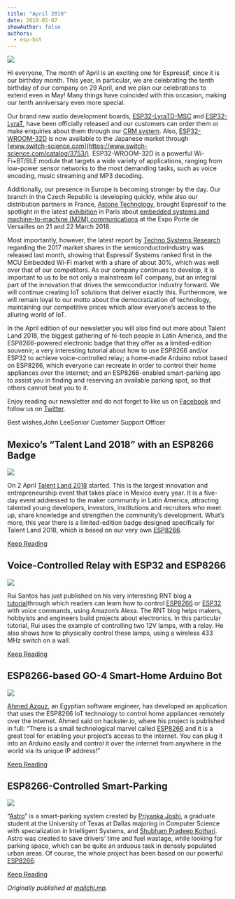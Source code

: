 ```yaml
---
title: "April 2018"
date: 2018-05-07
showAuthor: false
authors: 
  - esp-bot
---
```

![](https://miro.medium.com/v2/resize:fit:640/format:webp/1*EPT5FobGgpZKqngDu2-JNA.jpeg)

Hi everyone, The month of April is an exciting one for Espressif, since it is our birthday month. This year, in particular, we are celebrating the tenth birthday of our company on 29 April, and we plan our celebrations to extend even in May! Many things have coincided with this occasion, making our tenth anniversary even more special.

Our brand new audio development boards, [ESP32-LyraTD-MSC](https://www.espressif.com/sites/default/files/documentation/esp32-lyratd-msc_user_guide_en.pdf) and [ESP32-LyraT](https://www.espressif.com/sites/default/files/esp32-lyrat_user_guide_en.pdf), have been officially released and our customers can order them or make enquiries about them through our [CRM system](https://www.espressif.com/en/company/contact/pre-sale-questions-crm). Also, [ESP32-WROOM-32D](https://www.espressif.com/sites/default/files/documentation/esp_wroom_32d_esp-wroom-32u_datasheet_en.pdf) is now available to the Japanese market through [www.switch-science.com](https://www.switch-science.com/catalog/3753/). ESP32-WROOM-32D is a powerful Wi-Fi+BT/BLE module that targets a wide variety of applications, ranging from low-power sensor networks to the most demanding tasks, such as voice encoding, music streaming and MP3 decoding.

Additionally, our presence in Europe is becoming stronger by the day. Our branch in the Czech Republic is developing quickly, while also our distribution partners in France, [Astone Technology](https://www.astone-technology.com/), brought Espressif to the spotlight in the latest [exhibition](https://www.eventseye.com/fairs/f-rts-embedded-systems-18084-1.html) in Paris about [embedded systems and machine-to-machine (M2M) communications](http://www.zyyne.com/zh5/224667#p=2) at the Expo Porte de Versailles on 21 and 22 March 2018.

Most importantly, however, the latest report by [Techno Systems Research](http://www.t-s-r.co.jp/e/report/4543.html) regarding the 2017 market shares in the semiconductorindustry was released last month, showing that Espressif Systems ranked first in the MCU Embedded Wi-Fi market with a share of about 30%, which was well over that of our competitors. As our company continues to develop, it is important to us to be not only a mainstream IoT company, but an integral part of the innovation that drives the semiconductor industry forward. We will continue creating IoT solutions that deliver exactly this. Furthermore, we will remain loyal to our motto about the democratization of technology, maintaining our competitive prices which allow everyone’s access to the alluring world of IoT.

In the April edition of our newsletter you will also find out more about Talent Land 2018, the biggest gathering of hi-tech people in Latin America, and the ESP8266-powered electronic badge that they offer as a limited-edition souvenir; a very interesting tutorial about how to use ESP8266 and/or ESP32 to achieve voice-controlled relay; a home-made Arduino robot based on ESP8266, which everyone can recreate in order to control their home appliances over the internet; and an ESP8266-enabled smart-parking app to assist you in finding and reserving an available parking spot, so that others cannot beat you to it.

Enjoy reading our newsletter and do not forget to like us on [Facebook](https://www.facebook.com/espressif/) and follow us on [Twitter](https://twitter.com/EspressifSystem).

Best wishes,John LeeSenior Customer Support Officer

## Mexico’s “Talent Land 2018” with an ESP8266 Badge

![](https://miro.medium.com/v2/resize:fit:640/format:webp/1*_Ryh2mkDjYBScq2RjvgSlw.png)

On 2 April [Talent Land 2018](https://www.2018.talent-land.mx/) started. This is the largest innovation and entrepreneurship event that takes place in Mexico every year. It is a five-day event addressed to the maker community in Latin America, attracting talented young developers, investors, institutions and recruiters who meet up, share knowledge and strengthen the community’s development. What’s more, this year there is a limited-edition badge designed specifically for Talent Land 2018, which is based on our very own [ESP8266](https://www.espressif.com/en/products/hardware/esp8266ex/overview).

[Keep Reading](https://www.espressif.com/en/media_overview/news/mexico%E2%80%99s-%E2%80%9Ctalent-land-2018%E2%80%9D-esp8266-badge?position=0&list=7ysykL8nBYh8RVyjqRcXoctuXfMxl9SGfvPbfFXtV-Q)

## Voice-Controlled Relay with ESP32 and ESP8266

![](https://miro.medium.com/v2/resize:fit:640/format:webp/1*yjPfvV2JaLT8ykXtkkcSiQ.jpeg)

Rui Santos has just published on his very interesting RNT blog a [tutorial](https://www.randomnerdtutorials.com/alexa-echo-with-esp32-and-esp8266/)through which readers can learn how to control [ESP8266](https://www.espressif.com/en/products/hardware/esp8266ex/overview) or [ESP32](https://www.espressif.com/en/products/hardware/esp32/overview) with voice commands, using Amazon’s Alexa. The RNT blog helps makers, hobbyists and engineers build projects about electronics. In this particular tutorial, Rui uses the example of controlling two 12V lamps, with a relay. He also shows how to physically control these lamps, using a wireless 433 MHz switch on a wall.

[Keep Reading](https://www.espressif.com/en/media_overview/news/voice-controlled-relay-esp32-and-esp8266?position=1&list=8gVh2LrXVLpHP9t-cCNfO9nxA0XywVz3nEYbpPtohQQ)

## ESP8266-based GO-4 Smart-Home Arduino Bot

![](https://miro.medium.com/v2/resize:fit:640/format:webp/1*wURZbzbpGoO_n1n9HVrWMQ.jpeg)

[Ahmed Azouz](http://www.ahmedazouz.com/en/), an Egyptian software engineer, has developed an application that uses the ESP8266 IoT technology to control home appliances remotely over the internet. Ahmed said on hackster.io, where his project is published in full: “There is a small technological marvel called [ESP8266](https://www.espressif.com/en/products/hardware/esp8266ex/overview) and it is a great tool for enabling your project’s access to the internet. You can plug it into an Arduino easily and control it over the internet from anywhere in the world via its unique IP address!”

[Keep Reading](https://www.espressif.com/en/media_overview/news/esp8266-based-go-4-smart-home-arduino-bot?position=2&list=8gVh2LrXVLpHP9t-cCNfO9nxA0XywVz3nEYbpPtohQQ)

## ESP8266-Controlled Smart-Parking

![](https://miro.medium.com/v2/resize:fit:640/format:webp/1*2_4CGEUx5eJIW9nqqsPkZw.jpeg)

“[Astro](https://www.hackster.io/90426/smart-park-with-astro-6fe898?utm_campaign=new_projects&utm_content=1&utm_medium=email&utm_source=hackster&utm_term=project_name)” is a smart-parking system created by [Priyanka Joshi](https://www.hackster.io/priyanka-joshi), a graduate student at the University of Texas at Dallas majoring in Computer Science with specialization in Intelligent Systems, and [Shubham Pradeep Kothari](https://www.hackster.io/shubham-pradeep-kothari). Astro was created to save drivers’ time and fuel wastage, while looking for parking space, which can be quite an arduous task in densely populated urban areas. Of course, the whole project has been based on our powerful [ESP8266](https://www.espressif.com/en/products/hardware/esp8266ex/overview).

[Keep Reading](https://www.espressif.com/en/media_overview/news/esp8266-controlled-smart-parking-astro?position=3&list=8gVh2LrXVLpHP9t-cCNfO9nxA0XywVz3nEYbpPtohQQ)

*Originally published at *[*mailchi.mp*](https://mailchi.mp/5c9f4c2f53ba/espressif-esp-news-april-2018)*.*
